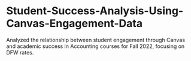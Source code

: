 # Student-Success-Analysis-Using-Canvas-Engagement-Data
Analyzed the relationship between student engagement through Canvas and academic success in Accounting courses for Fall 2022, focusing on DFW rates.
